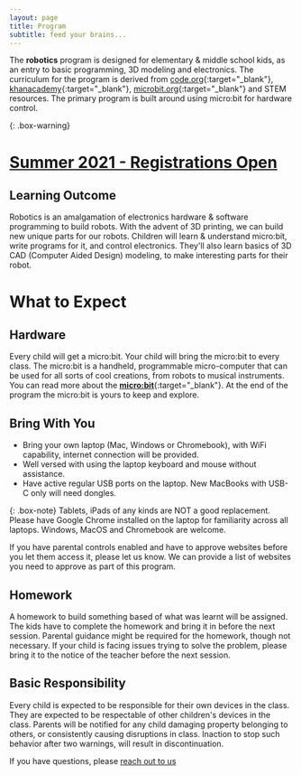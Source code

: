 ```yaml
---
layout: page
title: Program
subtitle: feed your brains...
---
```


The **robotics** program is designed for elementary & middle school kids, as an entry to basic programming, 3D modeling and electronics. The curriculum for the program is derived from [code.org](https://code.org){:target="_blank"}, [khanacademy](https://khanacademy.org){:target="_blank"}, [microbit.org](https://microbit.org){:target="_blank"} and STEM resources. The primary program is built around using micro:bit for hardware control.

{: .box-warning}
# [Summer 2021 - Registrations Open](/register)

## Learning Outcome
Robotics is an amalgamation of electronics hardware & software programming to build robots. With the advent of 3D printing, we can build new unique parts for our robots. Children will learn & understand micro:bit, write programs for it, and control electronics. They'll also learn basics of 3D CAD (Computer Aided Design) modeling, to make  interesting parts for their robot.

# What to Expect

## Hardware
Every child will get a micro:bit. Your child will bring the micro:bit to every class. The micro:bit is a handheld, programmable micro-computer that can be used for all sorts of cool creations, from robots to musical instruments. You can read more about the [**micro:bit**](https://microbit.org/guide){:target="_blank"}. At the end of the program the micro:bit is yours to keep and explore.

## Bring With You
 * Bring your own laptop (Mac, Windows or Chromebook), with WiFi capability, internet connection will be provided.
 * Well versed with using the laptop keyboard and mouse without assistance.
 * Have active regular USB ports on the laptop. New MacBooks with USB-C only will need dongles.

{: .box-note}
Tablets, iPads of any kinds are NOT a good replacement. Please have Google Chrome installed on the laptop for familiarity across all laptops. Windows, MacOS and Chromebook are welcome.

If you have parental controls enabled and have to approve websites before you let them access it, please let us know. We can provide a list of websites you need to approve as part of this program.

## Homework
A homework to build something based of what was learnt will be assigned. The kids have to complete the homework and bring it in before the next session. Parental guidance might be required for the homework, though not necessary. If your child is facing issues trying to solve the problem, please bring it to the notice of the teacher before the next session.

## Basic Responsibility
Every child is expected to be responsible for their own devices in the class. They are expected to be respectable of other children's devices in the class. Parents will be notified for any child damaging property belonging to others, or consistently causing disruptions in class. Inaction to stop such behavior after two warnings, will result in discontinuation.

If you have questions, please [reach out to us](/aboutme)
